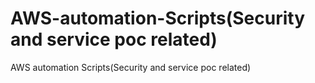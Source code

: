 # AWS-automation-Scripts(Security and service poc related)
AWS automation Scripts(Security and service poc related)

